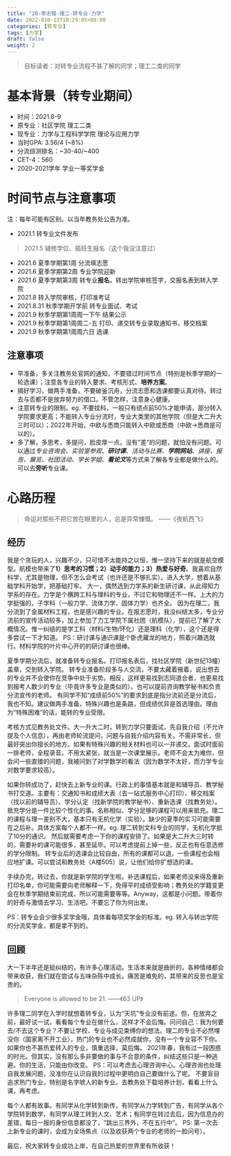 ```yaml
---
title: "20-李志锴-理二-转专业-力学"
date: 2022-010-13T18:29:05+08:00
categories: [转专业]
tags: [力学]
draft: false
weight: 2
---
```

> 目标读者：对转专业流程不甚了解的同学；理工二类的同学

# 基本背景（转专业期间）
- 时间：2021.8-9
- 原专业：社区学院 理工二类
- 现专业：力学与工程科学学院 理论与应用力学
- 当时GPA: 3.56/4 (~8%)
- 分流综测排名：\~30-40/~400
- CET-4：560
- 2020-2021学年 学业一等奖学金

# 时间节点与注意事项
注：每年可能有区别。以当年教务处公告为准。
- 2021.1 转专业文件发布
> 2021.5 辅修学位、插班生报名（这个我没注意过）
- 2021.6 夏季学期第1周 分流填志愿
- 2021.6 夏季学期第2周 专业学院迎新
- 2021.6 夏季学期第3周 转专业**报名**，转出学院审核签字，交报名表到转入学院
- 2021.8 转入学院审核，打印准考证
- 2021.8.31 秋季学期开学前 转专业面试、考试
- 2021.9 秋季学期第1周周一下午 结果公示
- 2021.9 秋季学期第1周周二-五 打印、递交转专业录取通知书，移交档案
- 2021.9 秋季学期第1周周六日 选课

## 注意事项
- 早准备，多关注教务处官网的通知，不要错过时间节点（特别是秋季学期的一轮选课）；注意各专业的转入要求、考核形式、**培养方案**。
- 搞好学习，做两手准备，不要破釜沉舟，分流志愿和选课都要认真对待。转过去与否都不是放弃努力的借口。不管怎样，注意身心健康。
- 注意转专业的限制。eg. 不要挂科，一般只有绩点前50%才能申请，部分转入学院要求更高；不能转入专业分流时，专业大类里的其他学院（但是大二升大三时可以）；2022年开始，中欧与悉商只能转入中欧或悉商（中欧->悉商是可以的）。
- 多了解，多思考，多提问，脸皮厚一点。没有“差”的问题，就怕没有问题。可以通过*专业咨询会、实验室参观、**研讨课**、活动与比赛、**学院网站**、讲座、报告、展览、社团活动、学长学姐、**看论文***等方式来了解各专业都是做什么的。可以去**旁听**专业课。
  
# 心路历程
> 命运对那些不把它放在眼里的人，总是异常慷慨。 ——《夜航西飞》
## 经历
我是个贪玩的人，兴趣不少，只可惜不太能持之以恒，惟一坚持下来的就是航空模型。航模也带来了**1）思考的习惯；2）动手的能力；3）热爱与好奇**。我喜欢自然科学，尤其是物理，但不怎么会考试（也许还是不够扎实）。进入大学，想着从基础学科开始学，把基础打牢。
大一，偶然选到力学系的新生研讨课，从此得知力学系的存在。力学是个横跨工科与理科的专业，不过它和物理还不一样。上大的力学挺强的，子学科（一般力学、流体力学、固体力学）也齐全。
因为在理二，我分流到了金属材料工程，也是感兴趣的专业。在报志愿时，我没纠结太多，专业分流前的宣传活动较多，加上参加了力工学院下属社团（航模队），提前已了解了大概情况。惟一纠结的是学工科（材料/生物/环化）还是理科（化学），这个还是得多尝试一下才知道。
PS：研讨课与通识课是个卧虎藏龙的地方，照着兴趣选就行。材料学院的叶片中心开的的研讨课也很棒。

夏季学期分流后，就准备转专业报名。打印报名表后，找社区学院（新世纪13幢）盖章，交到转入学院。
转专业准备阶段多与人交流，不要太藏着掖着，说出想去的专业并不会使你在竞争中处于劣势。相反，这样更易找到志同道合者，也更易找到报考人数少的专业（毕竟许多专业是类似的）。也可以提前咨询教学秘书和负责分流宣传的老师。
有同学不知“成绩前50%”的要求到底是指分流前还是分流后，我也不知。建议做两手准备，特殊兴趣也是条路，但成绩优异是首选理由。理由为“特殊困难”的话，能转的专业受限。

考核方式见教务处文件。大一升大二时，转到力学只要面试，先自我介绍（不允许提及个人信息），再由老师轮流提问，问题与自我介绍内容有关。不需非常长，但最好突出你擅长的地方。如果有特殊兴趣的相关材料也可以一并递交。面试时面前一排老师，全程录音。不用太紧张，就当是一次课堂展示。老师不会太为难你，但会问一些直接的问题，我被问到了对学数学的看法（因为数学不太好，而力学专业对数学要求较高）。

如果你转成功了，赶快去上新专业的课。行政上的事情基本就是和辅导员、教学秘书打交道。主要有：交通知书和成绩大表（去一站式服务中心打印）、移交档案（找以前的辅导员）、学分认定（找新学院的教学秘书）、重新选课（找教务处）。
抵充学分是一件比较个性化的事。名称相似、学分足够的课程可以用来抵充。理二的课程与理一差别不大，基本只有无机化学（实验）。缺少的夏季的实习可能需要在之后补。具体方案每个人都不一样。eg. 理二转到文科专业的同学，无机化学抵了10分的通识。
然后就需要考虑一下你的课程安排了。如果是大二升大三时转的，需要补的课可能很多，甚至延毕。可以考虑提前上掉一些，反正也有任意选修的学分限制。
转专业后的选课会比较自由，所有的课都可以退，一些课程也会相应地扩课。可以尝试和教务处（A楼505）说，让他们给你扩想选的课。

手续办完，转过去，你就是新学院的学生啦。补选课程后，如果老师没来得及重新打印名单，你可能需要向老师解释一下，免得平时成绩受影响；教务处的学籍变更会在秋季学期结束前完成，所以可能需要等等。Anyway，这都是小问题。带着你的好奇与激情去学习、生活吧。不要忘了你为何出发。

PS：转专业会少很多奖学金哦，具体看每项奖学金的标准。eg. 转入与转出学院的分流奖学金，都是拿不到的。

## 回顾

大一下半年还是挺纠结的，有许多心理活动。生活本来就是曲折的，各种情绪都会带来收获，我们就在尝试与五味杂陈中成长。痛苦是难免的，其带来的反思也是宝贵的。

> Everyone is allowed to be 21.    ——《63 UP》

许多理二同学在入学时就想着转专业，认为“天坑”专业没有前途。但，在放弃之前，最好试一试，看看每个专业在做什么，这样才不会后悔。问问自己：我为何要去/不去这个专业？不要让学校、专业与成见束缚你的想法。理二的专业不必然埋没你（国家离不开工业），热门的专业也不必然成就你，没有一个专业容不下你。如果你也不甚热爱转入的专业，慎重选择，莫后悔。
2021年春，我有过一段困惑的时光。但其实，没有那么多非要做的事与不合意的条件，纠结这些只是一种逃避。你的生活，只能由你改变。
PS：可以考虑去心理咨询中心。心理咨询也处理自我发展问题，没准你在认识自我的过程中更明白自己要做什么了呢。
不要盲目追求热门专业，特别是名字唬人的新专业。去教务处下载培养计划，看看上什么课，再考虑。

每个人都有故事。有同学从化学转到新传，有同学从力学转到广告，有同学从各个学院转到数学，有同学从理工转到人文、艺术；有同学在转过去后，因为信息办的差错，每日一报的身份信息都没了，“跳出三界外，不在五行中”。
PS: 第一次去上新专业的课时，会成为全场焦点（以及收获两个专业的老师的一脸问号）。




最后，祝大家转专业成功上岸，在自己热爱的世界里有所收获！
